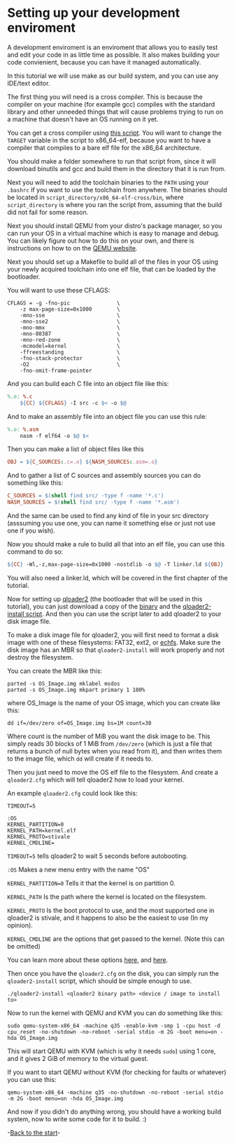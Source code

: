 # Setting up your development enviroment


A development enviroment is an enviroment that allows you to easily test and edit your code in as little time as possible. It also makes building your code convienient, because you can have it managed automatically.

In this tutorial we will use make as our build system, and you can use any IDE/text editor.

The first thing you will need is a cross compiler. This is because the compiler on your machine (for example gcc) compiles with the standard library and other unneeded things that will cause problems trying to run on a machine that doesn't have an OS running on it yet.

You can get a cross compiler using [this script](make_toolchain.sh). You will want to change the `TARGET` variable in the script to x86_64-elf, because you want to have a compiler that compiles to a bare elf file for the x86_64 architecture.

You should make a folder somewhere to run that script from, since it will download binutils and gcc and build them in the directory that it is run from.

Next you will need to add the toolchain binaries to the `PATH` using your `.bashrc` if you want to use the toolchain from anywhere. The binaries should be located in `script_directory/x86_64-elf-cross/bin`, where `script_directory` is where you ran the script from, assuming that the build did not fail for some reason.

Next you should install QEMU from your distro's package manager, so you can run your OS in a virtual machine which is easy to manage and debug. You can likely figure out how to do this on your own, and there is instructions on how to on the [QEMU website](https://www.qemu.org/download/).

Next you should set up a Makefile to build all of the files in your OS using your newly acquired toolchain into one elf file, that can be loaded by the bootloader.

You will want to use these CFLAGS:
```
CFLAGS = -g -fno-pic               \
    -z max-page-size=0x1000        \
    -mno-sse                       \
    -mno-sse2                      \
    -mno-mmx                       \
    -mno-80387                     \
    -mno-red-zone                  \
    -mcmodel=kernel                \
    -ffreestanding                 \
    -fno-stack-protector           \
    -O2                            \
    -fno-omit-frame-pointer
```

And you can build each C file into an object file like this:
```makefile
%.o: %.c
	${CC} ${CFLAGS} -I src -c $< -o $@
```

And to make an assembly file into an object file you can use this rule:
```makefile
%.o: %.asm
	nasm -f elf64 -o $@ $<
```

Then you can make a list of object files like this
```makefile
OBJ = ${C_SOURCES:.c=.o} ${NASM_SOURCES:.asm=.o}
```

And to gather a list of C sources and assembly sources you can do something like this:
```makefile
C_SOURCES = $(shell find src/ -type f -name '*.c')
NASM_SOURCES = $(shell find src/ -type f -name '*.asm')
```
And the same can be used to find any kind of file in your src directory (asssuming you use one, you can name it something else or just not use one if you wish).

Now you should make a rule to build all that into an elf file, you can use this command to do so:
```makefile
${CC} -Wl,-z,max-page-size=0x1000 -nostdlib -o $@ -T linker.ld ${OBJ}
```

You will also need a linker.ld, which will be covered in the first chapter of the tutorial.

Now for setting up [qloader2](https://github.com/qloader2/qloader2) (the bootloader that will be used in this tutorial), you can just download a copy of the [binary](https://github.com/qloader2/qloader2/blob/master/qloader2.bin) and the [qloader2-install script](https://github.com/qloader2/qloader2/blob/master/qloader2-install). And then you can use the script later to add qloader2 to your disk image file.

To make a disk image file for qloader2, you will first need to format a disk image with one of these filesystems: FAT32, ext2, or [echfs](https://github.com/qword-os/echfs). Make sure the disk image has an MBR so that `qloader2-install` will work properly and not destroy the filesystem.

You can create the MBR like this:
```
parted -s OS_Image.img mklabel msdos
parted -s OS_Image.img mkpart primary 1 100%
```
where OS_Image is the name of your OS image, which you can create like this:
```
dd if=/dev/zero of=OS_Image.img bs=1M count=30
```
Where count is the number of MiB you want the disk image to be.
This simply reads 30 blocks of 1 MiB from `/dev/zero` (which is just a file that returns a bunch of null bytes when you read from it), and then writes them to the image file, which `dd` will create if it needs to.

Then you just need to move the OS elf file to the filesystem. And create a `qloader2.cfg` which will tell qloader2 how to load your kernel.

An example `qloader2.cfg` could look like this:
```
TIMEOUT=5

:OS
KERNEL_PARTITION=0
KERNEL_PATH=kernel.elf
KERNEL_PROTO=stivale
KERNEL_CMDLINE=
```
`TIMEOUT=5` tells qloader2 to wait 5 seconds before autobooting.

`:OS` Makes a new menu entry with the name "OS"

`KERNEL_PARTITION=0` Tells it that the kernel is on partition 0.

`KERNEL_PATH` Is the path where the kernel is located on the filesystem.

`KERNEL_PROTO` Is the boot protocol to use, and the most supported one in qloader2 is stivale, and it happens to also be the easiest to use (In my opinion).

`KERNEL_CMDLINE` are the options that get passed to the kernel. (Note this can be omitted)

You can learn more about these options [here](https://github.com/qloader2/qloader2/blob/master/CONFIG.md), and [here](https://github.com/qloader2/qloader2/blob/master/README.md).

Then once you have the `qloader2.cfg` on the disk, you can simply run the `qloader2-install` script, which should be simple enough to use.

`./qloader2-install <qloader2 binary path> <device / image to install to>`


Now to run the kernel with QEMU and KVM you can do something like this:
```
sudo qemu-system-x86_64 -machine q35 -enable-kvm -smp 1 -cpu host -d cpu_reset -no-shutdown -no-reboot -serial stdio -m 2G -boot menu=on -hda OS_Image.img
```

This will start QEMU with KVM (which is why it needs `sudo`) using 1 core, and it gives 2 GiB of memory to the virtual guest.

If you want to start QEMU without KVM (for checking for faults or whatever) you can use this:
```
qemu-system-x86_64 -machine q35 -no-shutdown -no-reboot -serial stdio -m 2G -boot menu=on -hda OS_Image.img
```

And now if you didn't do anything wrong, you should have a working build system, now to write some code for it to build. :)

-[Back to the start](../README.md)-